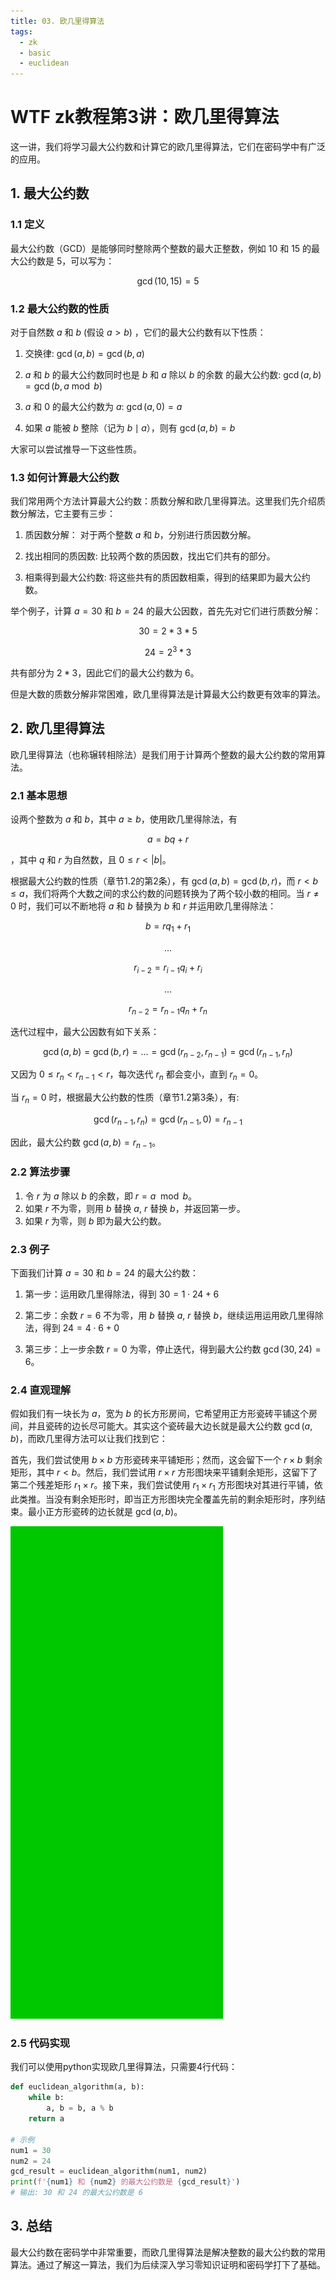 ```yaml
---
title: 03. 欧几里得算法
tags:
  - zk
  - basic
  - euclidean
---
```


# WTF zk教程第3讲：欧几里得算法

这一讲，我们将学习最大公约数和计算它的欧几里得算法，它们在密码学中有广泛的应用。

## 1. 最大公约数

### 1.1 定义

最大公约数（GCD）是能够同时整除两个整数的最大正整数，例如 $10$ 和 $15$ 的最大公约数是 $5$，可以写为：

$$
\gcd(10, 15)=5
$$


### 1.2 最大公约数的性质

对于自然数 $a$ 和 $b$ (假设 $a > b$) ，它们的最大公约数有以下性质：

1. 交换律: $\gcd(a, b)=\gcd(b,a)$

2. $a$ 和 $b$ 的最大公约数同时也是 $b$ 和 $a$ 除以 $b$ 的余数 的最大公约数: $\gcd(a, b) = \gcd(b, a \bmod b)$

3. $a$ 和 $0$ 的最大公约数为 $a$: $\gcd(a,0)=a$

4. 如果 $a$ 能被 $b$ 整除（记为 $b \mid a$），则有 $\gcd(a,b)=b$

大家可以尝试推导一下这些性质。

### 1.3 如何计算最大公约数

我们常用两个方法计算最大公约数：质数分解和欧几里得算法。这里我们先介绍质数分解法，它主要有三步：

1. 质因数分解： 对于两个整数 $a$ 和 $b$，分别进行质因数分解。

2. 找出相同的质因数: 比较两个数的质因数，找出它们共有的部分。

3. 相乘得到最大公约数: 将这些共有的质因数相乘，得到的结果即为最大公约数。

举个例子，计算 $a = 30$ 和 $b = 24$ 的最大公因数，首先先对它们进行质数分解：

$$
30 = 2 * 3 * 5
$$


$$
24 = 2^3*3
$$

共有部分为 $2*3$，因此它们的最大公约数为 $6$。

但是大数的质数分解非常困难，欧几里得算法是计算最大公约数更有效率的算法。

## 2. 欧几里得算法

欧几里得算法（也称辗转相除法）是我们用于计算两个整数的最大公约数的常用算法。

### 2.1 基本思想

设两个整数为 $a$ 和 $b$，其中 $a \geq b$，使用欧几里得除法，有

$$
a = bq + r
$$

，其中 $q$ 和 $r$ 为自然数，且 $0 \leq r \lt |b|$。

根据最大公约数的性质（章节1.2的第2条），有 $\gcd(a, b) = \gcd(b, r)$，而 $r < b \le a$，我们将两个大数之间的求公约数的问题转换为了两个较小数的相同。当 $r \neq 0$ 时，我们可以不断地将 $a$ 和 $b$ 替换为 $b$ 和 $r$ 并运用欧几里得除法：

$$
b = rq_1 + r_1
$$

$$
...
$$

$$
r_{i-2} = r_{i-1}q_{i} + r_i
$$


$$
...
$$

$$
r_{n-2} = r_{n-1}q_{n} + r_n
$$

迭代过程中，最大公因数有如下关系：

$$
\gcd(a, b) = \gcd(b, r) = ... = \gcd(r_{n-2}, r_{n-1}) = \gcd(r_{n-1}, r_{n})
$$

又因为 $0 \leq r_n < r_{n-1} < r$，每次迭代 $r_n$ 都会变小，直到 $r_n = 0$。

当 $r_n = 0$ 时，根据最大公约数的性质（章节1.2第3条），有: 

$$
\gcd(r_{n-1}, r_n) = \gcd(r_{n-1}, 0) = r_{n-1}
$$

因此，最大公约数 $\gcd(a,b)=r_{n-1}$。

### 2.2 算法步骤

1. 令 $r$ 为 $a$ 除以 $b$ 的余数，即 $r = a \mod b$。
2. 如果 $r$ 不为零，则用 $b$ 替换 $a$, $r$ 替换 $b$，并返回第一步。
3. 如果 $r$ 为零，则 $b$ 即为最大公约数。

### 2.3 例子

下面我们计算 $a=30$ 和 $b=24$ 的最大公约数：

1. 第一步：运用欧几里得除法，得到 $30 = 1 \cdot 24 + 6$

3. 第二步：余数 $r=6$ 不为零，用 $b$ 替换 $a$, $r$ 替换 $b$，继续运用运用欧几里得除法，得到 $24 = 4 \cdot 6 + 0$

5. 第三步：上一步余数 $r=0$ 为零，停止迭代，得到最大公约数 $\gcd(30,24)=6$。

### 2.4 直观理解

假如我们有一块长为 $a$，宽为 $b$ 的长方形房间，它希望用正方形瓷砖平铺这个房间，并且瓷砖的边长尽可能大。其实这个瓷砖最大边长就是最大公约数 $\gcd(a,b)$，而欧几里得方法可以让我们找到它：

首先，我们尝试使用 $b × b$ 方形瓷砖来平铺矩形；然而，这会留下一个 $r × b$ 剩余矩形，其中 $r < b$。然后，我们尝试用 $r × r$ 方形图块来平铺剩余矩形，这留下了第二个残差矩形 $r_1 × r$。接下来，我们尝试使用 $r_1 × r_1$ 方形图块对其进行平铺，依此类推。当没有剩余矩形时，即当正方形图块完全覆盖先前的剩余矩形时，序列结束。最小正方形瓷砖的边长就是 $\gcd(a,b)$。

![图片来自维基百科](./img/3-1.gif)

### 2.5 代码实现

我们可以使用python实现欧几里得算法，只需要4行代码：

```python
def euclidean_algorithm(a, b):
    while b:
        a, b = b, a % b
    return a

# 示例
num1 = 30
num2 = 24
gcd_result = euclidean_algorithm(num1, num2)
print(f'{num1} 和 {num2} 的最大公约数是 {gcd_result}')
# 输出: 30 和 24 的最大公约数是 6
```

## 3. 总结

最大公约数在密码学中非常重要，而欧几里得算法是解决整数的最大公约数的常用算法。通过了解这一算法，我们为后续深入学习零知识证明和密码学打下了基础。
